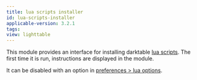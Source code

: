 ```yaml
---
title: lua scripts installer
id: lua-scripts-installer
applicable-version: 3.2.1
tags: 
view: lighttable
---
```


This module provides an interface for installing darktable [lua scripts](../../../lua/_index.md). The first time it is run, instructions are displayed in the module.

It can be disabled with an option in [preferences > lua options](../../../preferences-settings/lua-options.md).
